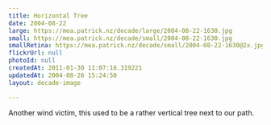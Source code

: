```yaml
---
title: Horizontal Tree
date: 2004-08-22
large: https://mea.patrick.nz/decade/large/2004-08-22-1630.jpg
small: https://mea.patrick.nz/decade/small/2004-08-22-1630.jpg
smallRetina: https://mea.patrick.nz/decade/small/2004-08-22-1630@2x.jpg
flickrUrl: null
photoId: null
createdAt: 2011-01-30 11:07:16.319221
updatedAt: 2004-08-26 15:24:50
layout: decade-image

---
```

Another wind victim, this used to be a rather vertical tree next to our path.
